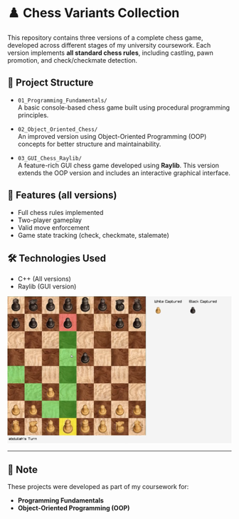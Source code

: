 # ♟️ Chess Variants Collection

This repository contains three versions of a complete chess game, developed across different stages of my university coursework. Each version implements **all standard chess rules**, including castling, pawn promotion, and check/checkmate detection.

## 📁 Project Structure

- `01_Programming_Fundamentals/`  
  A basic console-based chess game built using procedural programming principles.

- `02_Object_Oriented_Chess/`  
  An improved version using Object-Oriented Programming (OOP) concepts for better structure and maintainability.

- `03_GUI_Chess_Raylib/`  
  A feature-rich GUI chess game developed using **Raylib**. This version extends the OOP version and includes an interactive graphical interface.

## 🎯 Features (all versions)
- Full chess rules implemented
- Two-player gameplay
- Valid move enforcement
- Game state tracking (check, checkmate, stalemate)

## 🛠 Technologies Used
- C++ (All versions)
- Raylib (GUI version)

![GUI Chess Screenshot](03_GUI_Chess_Raylib/screenshot/ss.png)


---

## 📌 Note
These projects were developed as part of my coursework for:
- **Programming Fundamentals**
- **Object-Oriented Programming (OOP)**

